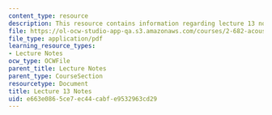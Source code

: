 ```yaml
---
content_type: resource
description: This resource contains information regarding lecture 13 notes.
file: https://ol-ocw-studio-app-qa.s3.amazonaws.com/courses/2-682-acoustical-oceanography-spring-2012/e663e0865ce7ec44cabfe9532963cd29_MIT2_682S12_lec13.pdf
file_type: application/pdf
learning_resource_types:
- Lecture Notes
ocw_type: OCWFile
parent_title: Lecture Notes
parent_type: CourseSection
resourcetype: Document
title: Lecture 13 Notes
uid: e663e086-5ce7-ec44-cabf-e9532963cd29
---
```

